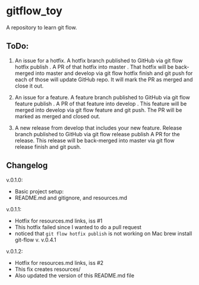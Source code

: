 # gitflow_toy

A repository to learn git flow.

## ToDo:

1. An issue for a hotfix.  A hotfix branch published to GitHub via git flow hotfix publish <xxx>.  A PR of that hotfix into master .  That hotfix will be back-merged into master and develop via git flow hotfix finish <xxx> and git push for each of those will update GitHub repo.  It will mark the PR as merged and close it out.

2. An issue for a feature.  A feature branch published to GitHub  via git flow feature publish <xxx>. A PR of that feature into develop . This feature will be merged into develop via git flow feature <xxx> and git push.  The PR will be marked as merged and closed out.

3. A new release from develop that includes your new feature.  Release branch published to GitHub via git flow release publish <xxx> A PR for the release.  This release will be back-merged into master via git flow release finish <xxx> and git push.

## Changelog

v.0.1.0:
 * Basic project setup:
 * README.md and gitignore, and resources.md

v.0.1.1:
 * Hotfix for resources.md links, iss #1
 * This hotfix failed since I wanted to do a pull request
 * noticed that `git flow hotfix publish` is not working on Mac brew install git-flow v. v.0.4.1

v.0.1.2:
 * Hotfix for resources.md links, iss #2
 * This fix creates resources/
 * Also updated the version of this README.md file